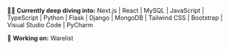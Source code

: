 👨‍💻 **Currently deep diving into:** 
Next.js | React | MySQL | JavaScript | TypeScript | Python | Flask | Django | MongoDB | Tailwind CSS | Bootstrap | Visual Studio Code | PyCharm

🚀 **Working on:** 
Warelist
